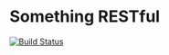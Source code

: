 # Something RESTful 

[![Build Status](https://app.travis-ci.com/ForLearningAtJob4J/job4j_rest.svg?branch=master)](https://app.travis-ci.com/ForLearningAtJob4J/job4j_rest)
